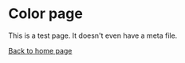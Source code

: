 # Color page

This is a test page. It doesn't even have a meta file.

[Back to home page](./index.html)
